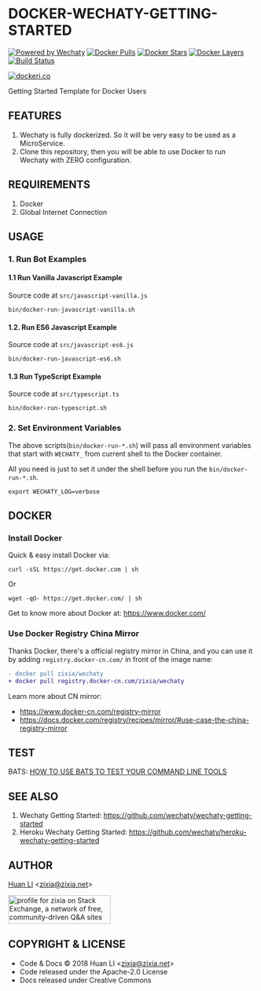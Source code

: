 # DOCKER-WECHATY-GETTING-STARTED

[![Powered by Wechaty](https://img.shields.io/badge/Powered%20By-Wechaty-blue.svg)](https://github.com/chatie/wechaty)
[![Docker Pulls](https://img.shields.io/docker/pulls/zixia/wechaty.svg?maxAge=2592000)](https://hub.docker.com/r/zixia/wechaty/)
[![Docker Stars](https://img.shields.io/docker/stars/zixia/wechaty.svg?maxAge=2592000)](https://hub.docker.com/r/zixia/wechaty/)
[![Docker Layers](https://images.microbadger.com/badges/image/zixia/wechaty.svg)](https://microbadger.com/#/images/zixia/wechaty)
[![Build Status](https://travis-ci.com/Chatie/docker-wechaty-getting-started.svg?branch=master)](https://travis-ci.com/Chatie/docker-wechaty-getting-started)

[![dockeri.co](http://dockeri.co/image/zixia/wechaty)](https://hub.docker.com/r/zixia/wechaty/)

Getting Started Template for Docker Users

## FEATURES

1. Wechaty is fully dockerized. So it will be very easy to be used as a MicroService.
1. Clone this repository, then you will be able to use Docker to run Wechaty with ZERO configuration.

## REQUIREMENTS

1. Docker
1. Global Internet Connection

## USAGE

### 1. Run Bot Examples

#### 1.1 Run Vanilla Javascript Example

Source code at `src/javascript-vanilla.js`

```shell
bin/docker-run-javascript-vanilla.sh
```

#### 1.2. Run ES6 Javascript Example

Source code at `src/javascript-es6.js`

```shell
bin/docker-run-javascript-es6.sh
```

#### 1.3 Run TypeScript Example

Source code at `src/typescript.ts`

```shell
bin/docker-run-typescript.sh
```

### 2. Set Environment Variables

The above scripts(`bin/docker-run-*.sh`) will pass all environment variables that start with `WECHATY_` from current shell to the Docker container.

All you need is just to set it under the shell before you run the `bin/docker-run-*.sh`.

```shell
export WECHATY_LOG=verbose
```

## DOCKER

### Install Docker

Quick & easy install Docker via:

```shell
curl -sSL https://get.docker.com | sh
```

Or

```shell
wget -qO- https://get.docker.com/ | sh
```

Get to know more about Docker at: <https://www.docker.com/>

### Use Docker Registry China Mirror

Thanks Docker, there's a official registry mirror in China, and you can use it by adding `registry.docker-cn.com/` in front of the image name:

```diff
- docker pull zixia/wechaty
+ docker pull registry.docker-cn.com/zixia/wechaty
```

Learn more about CN mirror:

- https://www.docker-cn.com/registry-mirror
- https://docs.docker.com/registry/recipes/mirror/#use-case-the-china-registry-mirror

## TEST

BATS: [HOW TO USE BATS TO TEST YOUR COMMAND LINE TOOLS](https://www.engineyard.com/blog/bats-test-command-line-tools)

## SEE ALSO

1. Wechaty Getting Started: <https://github.com/wechaty/wechaty-getting-started>
2. Heroku Wechaty Getting Started: <https://github.com/wechaty/heroku-wechaty-getting-started>

## AUTHOR

[Huan LI](http://linkedin.com/in/zixia) \<zixia@zixia.net\>

<a href="https://stackexchange.com/users/265499">
  <img src="https://stackexchange.com/users/flair/265499.png" width="208" height="58" alt="profile for zixia on Stack Exchange, a network of free, community-driven Q&amp;A sites" title="profile for zixia on Stack Exchange, a network of free, community-driven Q&amp;A sites">
</a>

## COPYRIGHT & LICENSE

- Code & Docs © 2018 Huan LI \<zixia@zixia.net\>
- Code released under the Apache-2.0 License
- Docs released under Creative Commons
